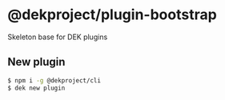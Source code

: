 # @dekproject/plugin-bootstrap

Skeleton base for DEK plugins

## New plugin

```bash
$ npm i -g @dekproject/cli
$ dek new plugin
```

